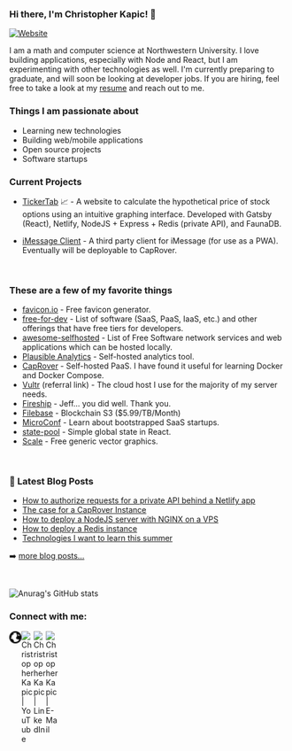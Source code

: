 ### Hi there, I'm Christopher Kapic! 👋

[![Website](https://img.shields.io/website?label=blog.kapic.io&style=for-the-badge&url=https%3A%2F%2Fblog.kapic.io)](https://blog.kapic.io?ref=github)

I am a math and computer science at Northwestern University. I love building applications, especially with Node and React, but I am experimenting with other technologies as well. I'm currently preparing to graduate, and will soon be looking at developer jobs. If you are hiring, feel free to take a look at my [resume](https://cdn.jsdelivr.net/gh/christopher-kapic/christopher-kapic/resumes/resume[1].pdf) and reach out to me.

### Things I am passionate about
 - Learning new technologies
 - Building web/mobile applications
 - Open source projects
 - Software startups

<!-- #### [Resume](https://blog.kapic.io/assets/PDF/Christopher_Kapic_Resume_(Lucario).pdf) | ([Print Version](https://storage.googleapis.com/christopherkapicpdfs01/resume_kapic.pdf)) 📝

#### [Blog](https://blog.kapic.io/) 🖋 -->

### Current Projects
 - [TickerTab](https://tickertab.io/) 📈 -
A website to calculate the hypothetical price of stock options using an intuitive graphing interface. Developed with Gatsby (React), Netlify, NodeJS + Express + Redis (private API), and FaunaDB.

 - [iMessage Client](https://github.com/christopher-kapic/imessageclient) -
A third party client for iMessage (for use as a PWA). Eventually will be deployable to CapRover.


<!-- #### [Kapic Math](https://math.christopherkapic.com/) 💯
An open-source collection of definitions and theorems from math. -->

<br>

<!-- ## My First Project
[Cricky Calculator](https://simmer.io/@cricky14/cricky-calculator) 🧮 is a linear transformation demonstration tool inspired by [3Blue1Brown](https://www.youtube.com/c/3blue1brown) created with Unity (back when I had no idea what I was doing). This is a messy project, but it has a special place in my heart as it was the project through which I was introduced to coding. -->

<!-- <br> -->

### These are a few of my favorite things
 - [favicon.io](https://favicon.io/) - Free favicon generator.
 - [free-for-dev](https://free-for.dev/) - List of software (SaaS, PaaS, IaaS, etc.) and other offerings that have free tiers for developers.  <!-- [repo](https://github.com/ripienaar/free-for-dev) -->
 - [awesome-selfhosted](https://github.com/awesome-selfhosted/awesome-selfhosted) - List of Free Software network services and web applications which can be hosted locally. <!-- [repo](https://github.com/awesome-selfhosted/awesome-selfhosted) -->
 - [Plausible Analytics](https://plausible.io/) - Self-hosted analytics tool.
 - [CapRover](https://caprover.com/) - Self-hosted PaaS. I have found it useful for learning Docker and Docker Compose.
 - [Vultr](https://www.vultr.com/?ref=8752906) (referral link) - The cloud host I use for the majority of my server needs.
 - [Fireship](https://fireship.io/) - Jeff... you did well. Thank you.
 - [Filebase](https://filebase.com/) - Blockchain S3 ($5.99/TB/Month)
 - [MicroConf](https://www.youtube.com/channel/UCHoBKQDRkJcOY2BO47q5Ruw) - Learn about bootstrapped SaaS startups.
 - [state-pool](https://github.com/yezyilomo/state-pool) - Simple global state in React.
 - [Scale](https://2.flexiple.com/scale/multi-color-illustrations) - Free generic vector graphics.

<br>

### 📕 Latest Blog Posts

<!-- BLOG-POST-LIST:START -->
- [How to authorize requests for a private API behind a Netlify app](https://dev.to/christopherkapic/how-to-authorize-requests-for-a-private-api-behind-a-netlify-app-4gpc)
- [The case for a CapRover Instance](https://dev.to/christopherkapic/the-case-for-a-caprover-instance-48h1)
- [How to deploy a NodeJS server with NGINX on a VPS](https://dev.to/christopherkapic/how-to-deploy-a-nodejs-server-with-nginx-on-a-vps-43mb)
- [How to deploy a Redis instance](https://dev.to/christopherkapic/how-to-deploy-a-redis-instance-275c)
- [Technologies I want to learn this summer](https://dev.to/christopherkapic/technologies-i-want-to-learn-this-summer-3n0j)
<!-- BLOG-POST-LIST:END -->

➡️ [more blog posts...](https://blog.kapic.io)

<br>

![Anurag's GitHub stats](https://github-readme-stats.vercel.app/api?username=christopher-kapic&show_icons=true&theme=radical)


### Connect with me:

[<img align="left" alt="blog.kapic.io" width="22px" src="https://raw.githubusercontent.com/iconic/open-iconic/master/svg/globe.svg" />](https://blog.kapic.io)
[<img align="left" alt="Christopher Kapic | YouTube" width="22px" src="https://cdn.jsdelivr.net/npm/simple-icons@v3/icons/youtube.svg" />](https://www.youtube.com/channel/UCuXgDzDJhNAwvzvc62GnYwA?view_as=subscriber)
[<img align="left" alt="Christopher Kapic | LinkedIn" width="22px" src="https://cdn.jsdelivr.net/npm/simple-icons@v3/icons/linkedin.svg" />](https://www.linkedin.com/in/christopher-kapic/)
[<img align="left" alt="Christopher Kapic | E-Mail" width="22px" src="https://cdn.jsdelivr.net/npm/simple-icons@v3/icons/gmail.svg" />](mailto:christopherkapic@gmail.com)
